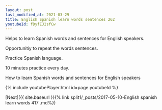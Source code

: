 ```yaml
---
layout: post
last_modified_at: 2021-03-29
title: English Spanish learn words sentences 262 
youtubeId: fDyfEJ2sfCw
---
```

 
 
Helps to learn Spanish words and sentences for English speakers.

Opportunitiy to repeat the words sentences. 

Practice Spanish language. 
 
10 minutes practice every day. 
 
How to learn Spanish words and sentences for English speakers 
 
{% include youtubePlayer.html id=page.youtubeId %}
 
 
[Next]({{ site.baseurl }}{% link  split1/_posts/2017-05-10-English spanish learn words 417 .md%})
 
